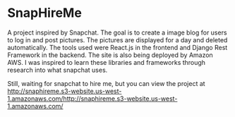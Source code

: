# SnapHireMe
A project inspired by Snapchat. The goal is to create a image blog for users to log in and post pictures. 
The pictures are displayed for a day and deleted automatically. The tools used were React.js in the frontend and 
Django Rest Framework in the backend. The site is also being deployed by Amazon AWS. I was inspired to learn these 
libraries and frameworks through research into what snapchat uses.

Still, waiting for snapchat to hire me, but you can view the project at 
http://snaphireme.s3-website.us-west-1.amazonaws.com/http://snaphireme.s3-website.us-west-1.amazonaws.com/

